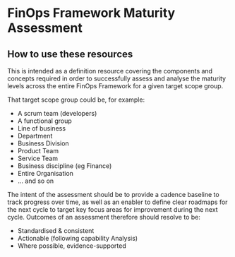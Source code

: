 # FinOps Framework Maturity Assessment

## How to use these resources
This is intended as a definition resource covering the components and concepts required in order to successfully assess and analyse the maturity levels across the entire FinOps Framework for a given target scope group.

That target scope group could be, for example: 
- A scrum team (developers)
- A functional group
- Line of business
- Department
- Business Division
- Product Team
- Service Team
- Business discipline (eg Finance)
- Entire Organisation
- ... and so on

The intent of the assessment should be to provide a cadence baseline to track progress over time, as well as an enabler to define clear roadmaps for the next cycle to target key focus areas for improvement during the next cycle. Outcomes of an assessment therefore should resolve to be:
- Standardised & consistent
- Actionable (following capability Analysis)
- Where possible, evidence-supported